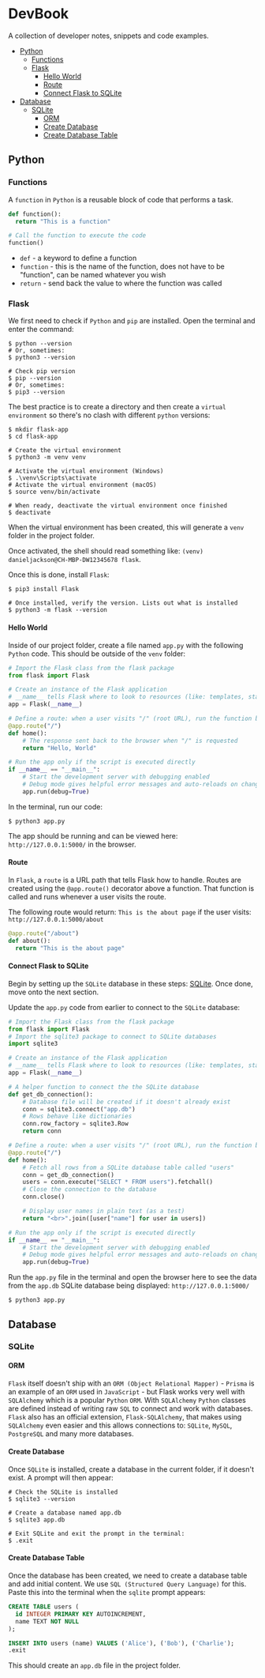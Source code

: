# DevBook
A collection of developer notes, snippets and code examples.

+ [Python](#python)
  + [Functions](#functions)
  + [Flask](#flask)
    + [Hello World](#hello-world)
    + [Route](#route)
    + [Connect Flask to SQLite](#connect-flask-to-sqlite)
+ [Database](#database)
  + [SQLite](#sqlite)
    + [ORM](#orm)
    + [Create Database](#create-database)
    + [Create Database Table](#create-database-table)
 
## Python

### Functions
A `function` in `Python` is a reusable block of code that performs a task.

```python
def function():
  return "This is a function"

# Call the function to execute the code
function()
```

+ `def` - a keyword to define a function
+ `function` - this is the name of the function, does not have to be "function", can be named whatever you wish
+ `return` - send back the value to where the function was called

### Flask
We first need to check if `Python` and `pip` are installed. Open the terminal and enter the command:

```shell
$ python --version
# Or, sometimes:
$ python3 --version

# Check pip version
$ pip --version
# Or, sometimes:
$ pip3 --version
```

The best practice is to create a directory and then create a `virtual environment` so there's no clash with different `python` versions:

```shell
$ mkdir flask-app
$ cd flask-app

# Create the virtual environment
$ python3 -m venv venv

# Activate the virtual environment (Windows)
$ .\venv\Scripts\activate
# Activate the virtual environment (macOS)
$ source venv/bin/activate

# When ready, deactivate the virtual environment once finished
$ deactivate
```

When the virtual environment has been created, this will generate a `venv` folder in the project folder.

Once activated, the shell should read something like: `(venv) danieljackson@CH-MBP-DW12345678 flask`.

Once this is done, install `Flask`:

```shell
$ pip3 install Flask

# Once installed, verify the version. Lists out what is installed
$ python3 -m flask --version
```

#### Hello World
Inside of our project folder, create a file named `app.py` with the following `Python` code. This should be outside of the `venv` folder:

```python
# Import the Flask class from the flask package
from flask import Flask

# Create an instance of the Flask application
# __name__ tells Flask where to look to resources (like: templates, static files)
app = Flask(__name__)

# Define a route: when a user visits "/" (root URL), run the function below
@app.route("/")
def home():
    # The response sent back to the browser when "/" is requested
    return "Hello, World"

# Run the app only if the script is executed directly
if __name__ == "__main__":
    # Start the development server with debugging enabled
    # Debug mode gives helpful error messages and auto-reloads on changes
    app.run(debug=True)
```

In the terminal, run our code:

```shell
$ python3 app.py
```

The app should be running and can be viewed here: `http://127.0.0.1:5000/` in the browser.

#### Route
In `Flask`, a `route` is a URL path that tells Flask how to handle. Routes are created using the `@app.route()` decorator above a function. That function is called and runs whenever a user visits the route.

The following route would return: `This is the about page` if the user visits: `http://127.0.0.1:5000/about`

```python
@app.route("/about")
def about():
  return "This is the about page"
```

#### Connect Flask to SQLite
Begin by setting up the `SQLite` database in these steps: [SQLite](#sqlite). Once done, move onto the next section.

Update the `app.py` code from earlier to connect to the `SQLite` database:

```python
# Import the Flask class from the flask package
from flask import Flask
# Import the sqlite3 package to connect to SQLite databases
import sqlite3

# Create an instance of the Flask application
# __name__ tells Flask where to look to resources (like: templates, static files)
app = Flask(__name__)

# A helper function to connect the the SQLite database
def get_db_connection():
    # Database file will be created if it doesn't already exist
    conn = sqlite3.connect("app.db")
    # Rows behave like dictionaries
    conn.row_factory = sqlite3.Row
    return conn

# Define a route: when a user visits "/" (root URL), run the function below
@app.route("/")
def home():
    # Fetch all rows from a SQLite database table called "users"
    conn = get_db_connection()
    users = conn.execute("SELECT * FROM users").fetchall()
    # Close the connection to the database
    conn.close()

    # Display user names in plain text (as a test)
    return "<br>".join([user["name"] for user in users])

# Run the app only if the script is executed directly
if __name__ == "__main__":
    # Start the development server with debugging enabled
    # Debug mode gives helpful error messages and auto-reloads on changes
    app.run(debug=True)
```

Run the `app.py` file in the terminal and open the browser here to see the data from the `app.db` SQLite database being displayed: `http://127.0.0.1:5000/`

```shell
$ python3 app.py
```

## Database

### SQLite

#### ORM
`Flask` itself doesn't ship with an `ORM (Object Relational Mapper)` - `Prisma` is an example of an `ORM` used in `JavaScript` - but Flask works very well with `SQLAlchemy` which is a popular `Python` `ORM`. With `SQLAlchemy` `Python` classes are defined instead of writing raw `SQL` to connect and work with databases. `Flask` also has an official extension, `Flask-SQLAlchemy`, that makes using `SQLAlchemy` even easier and this allows connections to: `SQLite`, `MySQL`, `PostgreSQL` and many more databases.

#### Create Database
Once `SQLite` is installed, create a database in the current folder, if it doesn't exist. A prompt will then appear:

```shell
# Check the SQLite is installed
$ sqlite3 --version

# Create a database named app.db
$ sqlite3 app.db

# Exit SQLite and exit the prompt in the terminal:
$ .exit
```

#### Create Database Table
Once the database has been created, we need to create a database table and add initial content. We use `SQL (Structured Query Language)` for this. Paste this into the terminal when the `sqlite` prompt appears:

```sql
CREATE TABLE users (
  id INTEGER PRIMARY KEY AUTOINCREMENT,
  name TEXT NOT NULL
);

INSERT INTO users (name) VALUES ('Alice'), ('Bob'), ('Charlie');
.exit
```

This should create an `app.db` file in the project folder.
